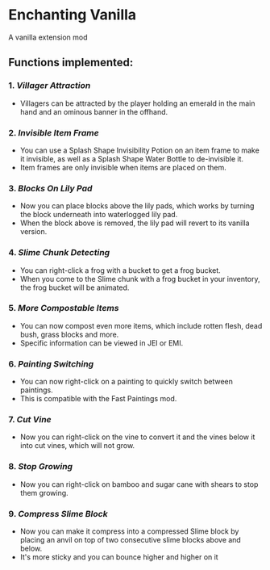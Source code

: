 # Enchanting Vanilla

A vanilla extension mod

## **Functions implemented:**

### **1.** *Villager Attraction*
* Villagers can be attracted by the player holding an emerald in the main hand and an ominous banner in the offhand.

### **2.** *Invisible Item Frame*
* You can use a Splash Shape Invisibility Potion on an item frame to make it invisible, as well as a Splash Shape Water Bottle to de-invisible it.
* Item frames are only invisible when items are placed on them.

### **3.** *Blocks On Lily Pad*
* Now you can place blocks above the lily pads, which works by turning the block underneath into waterlogged lily pad.
* When the block above is removed, the lily pad will revert to its vanilla version.

### **4.** *Slime Chunk Detecting*
* You can right-click a frog with a bucket to get a frog bucket.
* When you come to the Slime chunk with a frog bucket in your inventory, the frog bucket will be animated.

### **5.** *More Compostable Items*
* You can now compost even more items, which include rotten flesh, dead bush, grass blocks and more.
* Specific information can be viewed in JEI or EMI.

### **6.** *Painting Switching*
* You can now right-click on a painting to quickly switch between paintings.
* This is compatible with the Fast Paintings mod.

### **7.** *Cut Vine*
* Now you can right-click on the vine to convert it and the vines below it into cut vines, which will not grow.

### **8.** *Stop Growing*
* Now you can right-click on bamboo and sugar cane with shears to stop them growing.

### **9.** *Compress Slime Block*
* Now you can make it compress into a compressed Slime block by placing an anvil on top of two consecutive slime blocks above and below.
* It's more sticky and you can bounce higher and higher on it